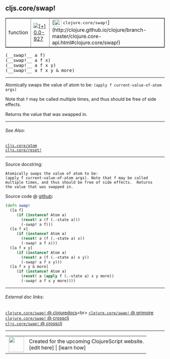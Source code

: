 ## cljs.core/swap!



 <table border="1">
<tr>
<td>function</td>
<td><a href="https://github.com/cljsinfo/cljs-api-docs/tree/0.0-927"><img valign="middle" alt="[+] 0.0-927" title="Added in 0.0-927" src="https://img.shields.io/badge/+-0.0--927-lightgrey.svg"></a> </td>
<td>
[<img height="24px" valign="middle" src="http://i.imgur.com/1GjPKvB.png"> <samp>clojure.core/swap!</samp>](http://clojure.github.io/clojure/branch-master/clojure.core-api.html#clojure.core/swap!)
</td>
</tr>
</table>


 <samp>
(__swap!__ a f)<br>
</samp>
 <samp>
(__swap!__ a f x)<br>
</samp>
 <samp>
(__swap!__ a f x y)<br>
</samp>
 <samp>
(__swap!__ a f x y & more)<br>
</samp>

---

Atomically swaps the value of atom to be: `(apply f current-value-of-atom
args)`

Note that `f` may be called multiple times, and thus should be free of side
effects.

Returns the value that was swapped in.

---


###### See Also:

[`cljs.core/atom`](cljs.core_atom.md)<br>
[`cljs.core/reset!`](cljs.core_resetBANG.md)<br>

---


Source docstring:

```
Atomically swaps the value of atom to be:
(apply f current-value-of-atom args). Note that f may be called
multiple times, and thus should be free of side effects.  Returns
the value that was swapped in.
```


Source code @ [github](https://github.com/clojure/clojurescript/blob/r2227/src/cljs/cljs/core.cljs#L7202-L7222):

```clj
(defn swap!
  ([a f]
     (if (instance? Atom a)
       (reset! a (f (.-state a)))
       (-swap! a f)))
  ([a f x]
     (if (instance? Atom a)
       (reset! a (f (.-state a) x))
       (-swap! a f x)))
  ([a f x y]
     (if (instance? Atom a)
       (reset! a (f (.-state a) x y))
       (-swap! a f x y)))
  ([a f x y & more]
     (if (instance? Atom a)
       (reset! a (apply f (.-state a) x y more))
       (-swap! a f x y more))))
```

<!--
Repo - tag - source tree - lines:

 <pre>
clojurescript @ r2227
└── src
    └── cljs
        └── cljs
            └── <ins>[core.cljs:7202-7222](https://github.com/clojure/clojurescript/blob/r2227/src/cljs/cljs/core.cljs#L7202-L7222)</ins>
</pre>

-->

---



###### External doc links:

[`clojure.core/swap!` @ clojuredocs](http://clojuredocs.org/clojure.core/swap!)<br>
[`clojure.core/swap!` @ grimoire](http://conj.io/store/v1/org.clojure/clojure/1.7.0-beta3/clj/clojure.core/swap%21/)<br>
[`clojure.core/swap!` @ crossclj](http://crossclj.info/fun/clojure.core/swap%21.html)<br>
[`cljs.core/swap!` @ crossclj](http://crossclj.info/fun/cljs.core.cljs/swap%21.html)<br>

---

 <table>
<tr><td>
<img valign="middle" align="right" width="48px" src="http://i.imgur.com/Hi20huC.png">
</td><td>
Created for the upcoming ClojureScript website.<br>
[edit here] | [learn how]
</td></tr></table>

[edit here]:https://github.com/cljsinfo/cljs-api-docs/blob/master/cljsdoc/cljs.core_swapBANG.cljsdoc
[learn how]:https://github.com/cljsinfo/cljs-api-docs/wiki/cljsdoc-files

<!--

This information was too distracting to show to readers, but I'll leave it
commented here since it is helpful to:

- pretty-print the data used to generate this document
- and show how to retrieve that data



The API data for this symbol:

```clj
{:description "Atomically swaps the value of atom to be: `(apply f current-value-of-atom\nargs)`\n\nNote that `f` may be called multiple times, and thus should be free of side\neffects.\n\nReturns the value that was swapped in.",
 :ns "cljs.core",
 :name "swap!",
 :signature ["[a f]" "[a f x]" "[a f x y]" "[a f x y & more]"],
 :history [["+" "0.0-927"]],
 :type "function",
 :related ["cljs.core/atom" "cljs.core/reset!"],
 :full-name-encode "cljs.core_swapBANG",
 :source {:code "(defn swap!\n  ([a f]\n     (if (instance? Atom a)\n       (reset! a (f (.-state a)))\n       (-swap! a f)))\n  ([a f x]\n     (if (instance? Atom a)\n       (reset! a (f (.-state a) x))\n       (-swap! a f x)))\n  ([a f x y]\n     (if (instance? Atom a)\n       (reset! a (f (.-state a) x y))\n       (-swap! a f x y)))\n  ([a f x y & more]\n     (if (instance? Atom a)\n       (reset! a (apply f (.-state a) x y more))\n       (-swap! a f x y more))))",
          :title "Source code",
          :repo "clojurescript",
          :tag "r2227",
          :filename "src/cljs/cljs/core.cljs",
          :lines [7202 7222]},
 :full-name "cljs.core/swap!",
 :clj-symbol "clojure.core/swap!",
 :docstring "Atomically swaps the value of atom to be:\n(apply f current-value-of-atom args). Note that f may be called\nmultiple times, and thus should be free of side effects.  Returns\nthe value that was swapped in."}

```

Retrieve the API data for this symbol:

```clj
;; from Clojure REPL
(require '[clojure.edn :as edn])
(-> (slurp "https://raw.githubusercontent.com/cljsinfo/cljs-api-docs/catalog/cljs-api.edn")
    (edn/read-string)
    (get-in [:symbols "cljs.core/swap!"]))
```

-->
